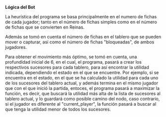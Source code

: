 **Lógica del Bot**

La heurística del programa se basa principalmente en el numero de fichas de cada jugador; tanto en el número de fichas simples como en el número de fichas que se convierten en Reinas.

Además se tomó en cuenta el número de fichas en el tablero que se pueden mover o capturar, así como el número de fichas "bloqueadas", de ambos jugadores.

Para obtener el movimiento más óptimo, se tomó en cuenta, una profundidad inicial de 6, en el cual, el programa, pasará a crear los respectivos sucesores para cada tablero, para así encontrar la utilidad indicada, dependiendo el estado en el que se encuentre.
Por ejemplo, si se encuentra en el estado, en el que se ha calculado la utilidad para cada uno de los sucesores del tablero actual, y además termina en el mismo jugador que con el que inició la partida, entoces, el programa pasará a maximizar la función, es decir, que buscará la utilidad más alta de la lista de sucesores al tablero actual, y lo guardará como posible camino del nodo,
caso contrario, si el jugador es diferente al "current_player", la función pasará a buscar al que tenga la utilidad menor de todos los sucesores.
  

